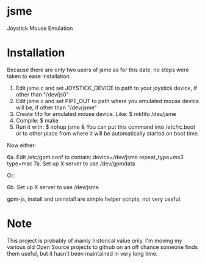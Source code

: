 jsme
====

Joystick Mouse Emulation

Installation
============
Because there are only two users of jsme as for this date,
no steps were taken to ease installation.

1. Edit jsme.c and set JOYSTICK_DEVICE to path to your 
    joystick device, if other than "/dev/js0"
2. Edit jsme.c and set PIPE_OUT to path where you emulated
    mouse device will be, if other than "/dev/jsme"
3. Create fifo for emulated mouse device. Like:
    $ mkfifo /dev/jsme
4. Compile:
    $ make
5. Run it with:
    $ nohup jsme &
   You can put this command into /etc/rc.boot or to other
   place from where it will be automatically started on boot time.

Now either:

6a. Edit /etc/gpm.conf to contain:
    device=/dev/jsme
    repeat_type=ms3
    type=msc
7a. Set up X server to use /dev/gpmdata

Or:

6b. Set up X server to use /dev/jsme

gpm-js, install and uninstall are simple helper scripts,
not very useful.

Note
====

This project is probably of mainly historical value only.
I'm moving my various old Open Source projects to github on an off chance someone finds them useful,
but it hasn't been maintained in very long time.
